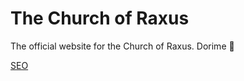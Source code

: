 # The Church of Raxus
The official website for the Church of Raxus.
Dorime 🙏


[SEO](https://rudrecciah.dev)

